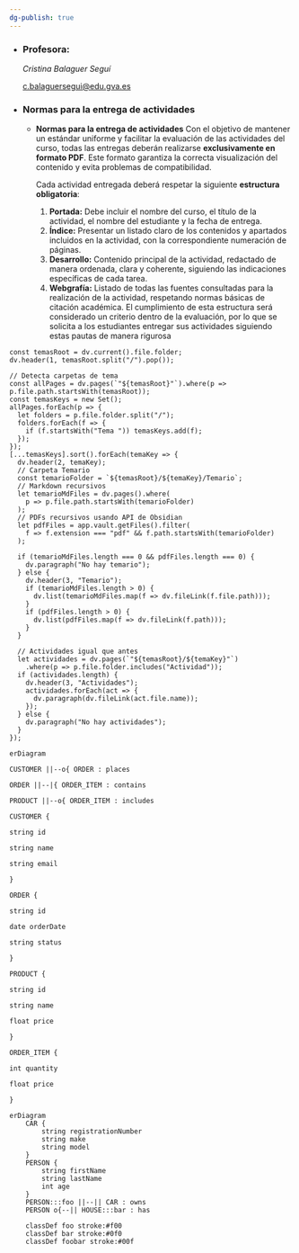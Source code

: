 ```yaml
---
dg-publish: true
---
```


 - ### Profesora:
    
    _Cristina Balaguer Seguí_
    
    c.balaguersegui@edu.gva.es

- ### Normas para la entrega de actividades
    - **Normas para la entrega de actividades**
        Con el objetivo de mantener un estándar uniforme y facilitar la evaluación de las actividades del curso, todas las entregas deberán realizarse **exclusivamente en formato PDF**. Este formato garantiza la correcta visualización del contenido y evita problemas de compatibilidad.
        
        Cada actividad entregada deberá respetar la siguiente **estructura obligatoria**:
        1. **Portada:** Debe incluir el nombre del curso, el título de la actividad, el nombre del estudiante y la fecha de entrega.
        2. **Índice:** Presentar un listado claro de los contenidos y apartados incluidos en la actividad, con la correspondiente numeración de páginas.
        3. **Desarrollo:** Contenido principal de la actividad, redactado de manera ordenada, clara y coherente, siguiendo las indicaciones específicas de cada tarea.
        4. **Webgrafía:** Listado de todas las fuentes consultadas para la realización de la actividad, respetando normas básicas de citación académica.
El cumplimiento de esta estructura será considerado un criterio dentro de la evaluación, por lo que se solicita a los estudiantes entregar sus actividades siguiendo estas pautas de manera rigurosa


```dataviewjs
const temasRoot = dv.current().file.folder;
dv.header(1, temasRoot.split("/").pop());

// Detecta carpetas de tema
const allPages = dv.pages(`"${temasRoot}"`).where(p => p.file.path.startsWith(temasRoot));
const temasKeys = new Set();
allPages.forEach(p => {
  let folders = p.file.folder.split("/");
  folders.forEach(f => {
    if (f.startsWith("Tema ")) temasKeys.add(f);
  });
});
[...temasKeys].sort().forEach(temaKey => {
  dv.header(2, temaKey);
  // Carpeta Temario
  const temarioFolder = `${temasRoot}/${temaKey}/Temario`;
  // Markdown recursivos
  let temarioMdFiles = dv.pages().where(
    p => p.file.path.startsWith(temarioFolder)
  );
  // PDFs recursivos usando API de Obsidian
  let pdfFiles = app.vault.getFiles().filter(
    f => f.extension === "pdf" && f.path.startsWith(temarioFolder)
  );

  if (temarioMdFiles.length === 0 && pdfFiles.length === 0) {
    dv.paragraph("No hay temario");
  } else {
    dv.header(3, "Temario");
    if (temarioMdFiles.length > 0) {
      dv.list(temarioMdFiles.map(f => dv.fileLink(f.file.path)));
    }
    if (pdfFiles.length > 0) {
      dv.list(pdfFiles.map(f => dv.fileLink(f.path)));
    }
  }

  // Actividades igual que antes
  let actividades = dv.pages(`"${temasRoot}/${temaKey}"`)
    .where(p => p.file.folder.includes("Actividad"));
  if (actividades.length) {
    dv.header(3, "Actividades");
    actividades.forEach(act => {
      dv.paragraph(dv.fileLink(act.file.name));
    });
  } else {
    dv.paragraph("No hay actividades");
  }
});
```



```mermaid
erDiagram

CUSTOMER ||--o{ ORDER : places

ORDER ||--|{ ORDER_ITEM : contains

PRODUCT ||--o{ ORDER_ITEM : includes

CUSTOMER {

string id

string name

string email

}

ORDER {

string id

date orderDate

string status

}

PRODUCT {

string id

string name

float price

}

ORDER_ITEM {

int quantity

float price

}
```

```mermaid
erDiagram
    CAR {
        string registrationNumber
        string make
        string model
    }
    PERSON {
        string firstName
        string lastName
        int age
    }
    PERSON:::foo ||--|| CAR : owns
    PERSON o{--|| HOUSE:::bar : has

    classDef foo stroke:#f00
    classDef bar stroke:#0f0
    classDef foobar stroke:#00f

```
